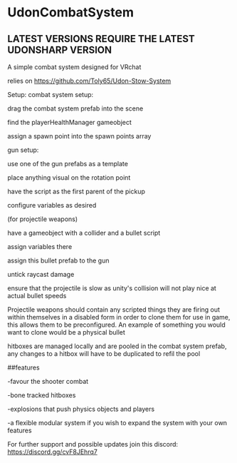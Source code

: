 # UdonCombatSystem
## LATEST VERSIONS REQUIRE THE LATEST UDONSHARP VERSION
A simple combat system designed for VRchat

relies on https://github.com/Toly65/Udon-Stow-System

Setup:
combat system setup:

drag the combat system prefab into the scene

find the playerHealthManager gameobject

assign a spawn point into the spawn points array

gun setup:

use one of the gun prefabs as a template

 place anything visual on the rotation point

 have the script as the first parent of the pickup

configure variables as desired

(for projectile weapons)

have a gameobject with a collider and a bullet script

assign variables there

assign this bullet prefab to the gun

untick raycast damage

ensure that the projectile is slow as unity's collision will not play nice at actual bullet speeds

Projectile weapons should contain any scripted things they are firing out within themselves in a disabled form in order to clone them for use in game, this allows them to be preconfigured. An example of something you would want to clone would be a physical bullet

hitboxes are managed locally and are pooled in the combat system prefab, any changes to a hitbox will have to be duplicated to refil the pool

##features

-favour the shooter combat

-bone tracked hitboxes

-explosions that push physics objects and players

-a flexible modular system if you wish to expand the system with your own features

For further support and possible updates join this discord: https://discord.gg/cvF8JEhrq7
